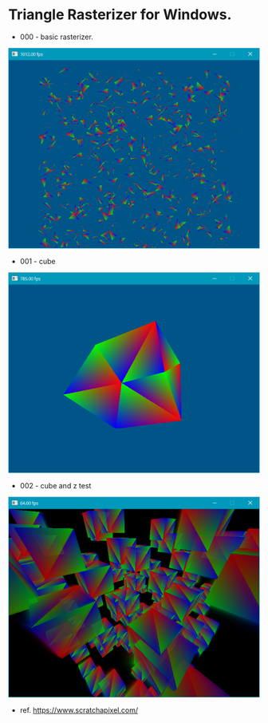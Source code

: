Triangle Rasterizer for Windows.
================================

- 000 - basic rasterizer.

![image](https://github.com/kumaashi/triangle/blob/master/image/000.png)

- 001 - cube

![image](https://github.com/kumaashi/triangle/blob/master/image/001.png)


- 002 - cube and z test

![image](https://github.com/kumaashi/triangle/blob/master/image/002.png)

- ref.
https://www.scratchapixel.com/
